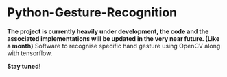 # Python-Gesture-Recognition

**The project is currently heavily under development, the code and the associated implementations will be updated in the very near future. (Like a month)**
Software to recognise specific hand gesture using OpenCV along with tensorflow. 

**Stay tuned!**

